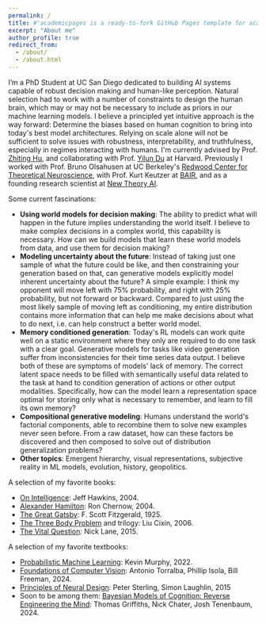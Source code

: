 ```yaml
---
permalink: /
title: #"academicpages is a ready-to-fork GitHub Pages template for academic personal websites"
excerpt: "About me"
author_profile: true
redirect_from: 
  - /about/
  - /about.html
---
```


I’m a PhD Student at UC San Diego dedicated to building AI systems capable of robust decision making and human-like perception. Natural selection had to work with a number of constraints to design the human brain, which may or may not be necessary to include as priors in our machine learning models. I believe a principled yet intuitive approach is the way forward: Determine the biases based on human cognition to bring into today's best model architectures. Relying on scale alone will not be sufficient to solve issues with robustness, interpretability, and truthfulness, especially in regimes interacting with humans. I'm currently advised by Prof. [Zhiting Hu](https://zhiting.ucsd.edu/), and collaborating with Prof. [Yilun Du](https://yilundu.github.io/) at Harvard. Previously I worked with Prof. Bruno Olsahusen at UC Berkeley's [Redwood Center for Theoretical Neuroscience](https://redwood.berkeley.edu/), with Prof. Kurt Keutzer at [BAIR](https://bair.berkeley.edu), and as a founding research scientist at [New Theory AI](https://www.newtheory.ai/). 


Some current fascinations:
- **Using world models for decision making**: The ability to predict what will happen in the future implies understanding the world itself. I believe to make complex decisions in a complex world, this capability is necessary. How can we build models that learn these world models from data, and use them for decision making? 
- **Modeling uncertainty about the future**: Instead of taking just one sample of what the future could be like, and then constraining your generation based on that, can generative models explicitly model inherent uncertainty about the future? A simple example: I think my opponent will move left with 75% probability, and right with 25% probability, but not forward or backward. Compared to just using the most likely sample of moving left as conditioning, my entire distribution contains more information that can help me make decisions about what to do next, i.e. can help construct a better world model. 
- **Memory conditioned generation**: Today's RL models can work quite well on a static environment where they only are required to do one task with a clear goal. Generative models for tasks like video generation suffer from inconsistencies for their time series data output. I believe both of these are symptoms of models' lack of memory. The correct latent space needs to be filled with semantically useful data related to the task at hand to condition generation of actions or other output modalities. Specifically, how can the model learn a representation space optimal for storing only what is necessary to remember, and learn to fill its own memory?
- **Compositional generative modeling**: Humans understand the world's factorial components, able to recombine them to solve new examples never seen before. From a raw dataset, how can these factors be discovered and then composed to solve out of distribution generalization problems? 
- **Other topics**: Emergent hierarchy, visual representations, subjective reality in ML models, evolution, history, geopolitics. 


A selection of my favorite books: 
- [On Intelligence](https://www.goodreads.com/book/show/27539.On_Intelligence): Jeff Hawkins, 2004. 
- [Alexander Hamilton](https://www.goodreads.com/book/show/16130.Alexander_Hamilton): Ron Chernow, 2004.
- [The Great Gatsby](https://www.goodreads.com/book/show/4671.The_Great_Gatsby): F. Scott Fitzgerald, 1925.
- [The Three Body Problem](https://www.goodreads.com/book/show/20518872-the-three-body-problem) and trilogy: Liu Cixin, 2006.
- [The Vital Question](https://www.goodreads.com/book/show/26530386-the-vital-question?from_search=true&from_srp=true&qid=exeAdqqoQB&rank=1): Nick Lane, 2015. 

A selection of my favorite textbooks: 
- [Probabilistic Machine Learning](https://probml.github.io/pml-book/book1.html): Kevin Murphy, 2022.
- [Foundations of Computer Vision](https://mitpress.mit.edu/9780262048972/foundations-of-computer-vision/): Antonio Torralba, Phillip Isola, Bill Freeman, 2024. 
- [Principles of Neural Design](https://mitpress.mit.edu/9780262534680/principles-of-neural-design/): Peter Sterling, Simon Laughlin, 2015
- Soon to be among them: [Bayesian Models of Cognition: Reverse Engineering the Mind](https://mitpress.mit.edu/9780262049412/bayesian-models-of-cognition/): Thomas Griffiths, Nick Chater, Josh Tenenbaum, 2024. 

<!-- Here are some directions I'm intersted in right now:
- Building **better memory augmented models** to improve reasoning and factuality capabilities. Current retrieval augmentation utilizes static large databases that the model does not choose to remember. A joint training regime such that the model can separate memorization from reasoning in its parametric weights will be a key piece of future models.
- Identifying the correct **geometry and structure** to use as inductive priors in computer vision models for better interpretability and provable generalizability. We should have a deep understanding for the reason of each piece of the model's architecture, and design new components with idealized properties in mind, such as whether we can use those activations to interpret the model's decision making. 
- Realizing multimodal reasoning and self-consistency in a **unified multimodal foundation model**. Does it make sense to use a joint embedding scheme and force the model to figure out that text in an image and the tokenized text representation are actually the same? Will this be sufficient beyond surface level multimodal alignment? -->



<!-- I have extensive technical experience implementing ML architectures using Python, PyTorch, and HuggingFace Transformers, and theoretical background in neuroscience, cognitive modeling, and linear algebra. Currently I am interested in exploring: 1. Identifying the correct geometry and structure to use as inductive priors in models for better interpretability and provable generalizability. 2. Using human cognition (Context memory, long term memory, theories of human reasoning, etc.) as inspiration for improving reasoning and factuality capabilities in LLMs. 3. Realizing multimodal reasoning and self-consistency in a unified multimodal foundation model. -->

<!-- 
A data-driven personal website
======
Like many other Jekyll-based GitHub Pages templates, academicpages makes you separate the website's content from its form. The content & metadata of your website are in structured markdown files, while various other files constitute the theme, specifying how to transform that content & metadata into HTML pages. You keep these various markdown (.md), YAML (.yml), HTML, and CSS files in a public GitHub repository. Each time you commit and push an update to the repository, the [GitHub pages](https://pages.github.com/) service creates static HTML pages based on these files, which are hosted on GitHub's servers free of charge.

Many of the features of dynamic content management systems (like Wordpress) can be achieved in this fashion, using a fraction of the computational resources and with far less vulnerability to hacking and DDoSing. You can also modify the theme to your heart's content without touching the content of your site. If you get to a point where you've broken something in Jekyll/HTML/CSS beyond repair, your markdown files describing your talks, publications, etc. are safe. You can rollback the changes or even delete the repository and start over -- just be sure to save the markdown files! Finally, you can also write scripts that process the structured data on the site, such as [this one](https://github.com/academicpages/academicpages.github.io/blob/master/talkmap.ipynb) that analyzes metadata in pages about talks to display [a map of every location you've given a talk](https://academicpages.github.io/talkmap.html).

Getting started
======
1. Register a GitHub account if you don't have one and confirm your e-mail (required!)
2. Fork [this repository](https://github.com/academicpages/academicpages.github.io) by clicking the "fork" button in the top right. 
3. Go to the repository's settings (rightmost item in the tabs that start with "Code", should be below "Unwatch"). Rename the repository "[your GitHub username].github.io", which will also be your website's URL.
4. Set site-wide configuration and create content & metadata (see below -- also see [this set of diffs](http://archive.is/3TPas) showing what files were changed to set up [an example site](https://getorg-testacct.github.io) for a user with the username "getorg-testacct")
5. Upload any files (like PDFs, .zip files, etc.) to the files/ directory. They will appear at https://[your GitHub username].github.io/files/example.pdf.  
6. Check status by going to the repository settings, in the "GitHub pages" section

Site-wide configuration
------
The main configuration file for the site is in the base directory in [_config.yml](https://github.com/academicpages/academicpages.github.io/blob/master/_config.yml), which defines the content in the sidebars and other site-wide features. You will need to replace the default variables with ones about yourself and your site's github repository. The configuration file for the top menu is in [_data/navigation.yml](https://github.com/academicpages/academicpages.github.io/blob/master/_data/navigation.yml). For example, if you don't have a portfolio or blog posts, you can remove those items from that navigation.yml file to remove them from the header. 

Create content & metadata
------
For site content, there is one markdown file for each type of content, which are stored in directories like _publications, _talks, _posts, _teaching, or _pages. For example, each talk is a markdown file in the [_talks directory](https://github.com/academicpages/academicpages.github.io/tree/master/_talks). At the top of each markdown file is structured data in YAML about the talk, which the theme will parse to do lots of cool stuff. The same structured data about a talk is used to generate the list of talks on the [Talks page](https://academicpages.github.io/talks), each [individual page](https://academicpages.github.io/talks/2012-03-01-talk-1) for specific talks, the talks section for the [CV page](https://academicpages.github.io/cv), and the [map of places you've given a talk](https://academicpages.github.io/talkmap.html) (if you run this [python file](https://github.com/academicpages/academicpages.github.io/blob/master/talkmap.py) or [Jupyter notebook](https://github.com/academicpages/academicpages.github.io/blob/master/talkmap.ipynb), which creates the HTML for the map based on the contents of the _talks directory).

**Markdown generator**

I have also created [a set of Jupyter notebooks](https://github.com/academicpages/academicpages.github.io/tree/master/markdown_generator
) that converts a CSV containing structured data about talks or presentations into individual markdown files that will be properly formatted for the academicpages template. The sample CSVs in that directory are the ones I used to create my own personal website at stuartgeiger.com. My usual workflow is that I keep a spreadsheet of my publications and talks, then run the code in these notebooks to generate the markdown files, then commit and push them to the GitHub repository.

How to edit your site's GitHub repository
------
Many people use a git client to create files on their local computer and then push them to GitHub's servers. If you are not familiar with git, you can directly edit these configuration and markdown files directly in the github.com interface. Navigate to a file (like [this one](https://github.com/academicpages/academicpages.github.io/blob/master/_talks/2012-03-01-talk-1.md) and click the pencil icon in the top right of the content preview (to the right of the "Raw | Blame | History" buttons). You can delete a file by clicking the trashcan icon to the right of the pencil icon. You can also create new files or upload files by navigating to a directory and clicking the "Create new file" or "Upload files" buttons. 

Example: editing a markdown file for a talk
![Editing a markdown file for a talk](/images/editing-talk.png)

For more info
------
More info about configuring academicpages can be found in [the guide](https://academicpages.github.io/markdown/). The [guides for the Minimal Mistakes theme](https://mmistakes.github.io/minimal-mistakes/docs/configuration/) (which this theme was forked from) might also be helpful. -->
